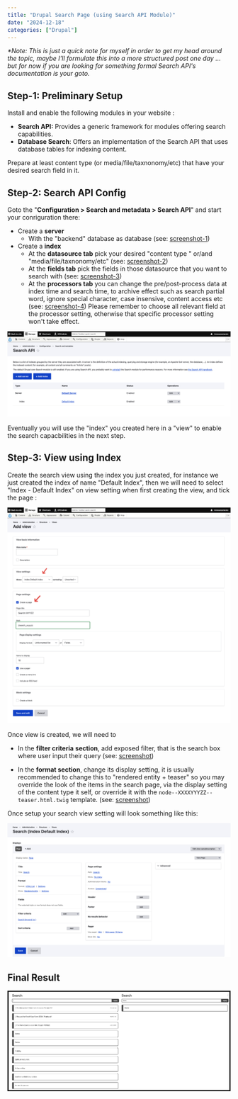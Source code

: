 ```yaml
---
title: "Drupal Search Page (using Search API Module)"
date: "2024-12-18"
categories: ["Drupal"]
---
```


*\*Note: This is just a quick note for myself in order to get my head around the topic, maybe I'll formulate this into a more structured post one day ... but for now if you are looking for something formal Search API's documentation is your goto.*



## Step-1: Preliminary Setup 

Install and enable the following modules in your website :

-   **Search API:** Provides a generic framework for modules offering search capabilities.
-   **Database Search**: Offers an implementation of the Search API that uses database tables for indexing content.

Prepare at least content type (or media/file/taxnonomy/etc) that have your desired search field in it.



## Step-2: Search API Config

Goto the "**Configuration > Search and metadata > Search API**" and start your conriguration there: 

-   Create a **server** 
    -   With the "backend" database as database (see: [screenshot-1](2024-12-18T132454.png)) 
-   Create a **index** 
    -   At the **datasource tab** pick  your desired "content type " or/and "media/file/taxnonomy/etc" (see: [screenshot-2](2024-12-18T134653.png))
    -   At the **fields tab** pick the fields in those datasource that you want to search with (see: [screenshot-3](2024-12-18T134847.png))
    -   At the **processors tab** you can change the pre/post-process data at index time and search time, to archive effect such as search partial word, ignore special character, case insensive, content access etc (see: [screenshot-4](2024-12-18T135111.png)) Please remember to choose all relevant field at the processor setting, otherwise that specific processor setting won't take effect. 

![2024-12-18T135209](2024-12-18T135209.png)

Eventually you will use the "index" you created here in a "view" to enable the search capacbilities in the next step. 



 

## Step-3: View using Index

Create the search view using the index you just created, for instance we just created the index of name "Default Index", then we will need to select "Index - Default Index" on view setting when first creating the view, and tick the page : 

![2024-12-18T140308](2024-12-18T140308.png)

Once view is created, we will need to 

-   In the **filter criteria** **section**, add exposed filter, that is the search box where user input their query (see: [screenshot](2024-12-18T135838.png))

-   In the **format section**, change its display setting, it is usually recommended to change this to "rendered entity +  teaser" so you may override the look of the items in the search page, via the display setting of the content type it self, or override it with the `node--XXXXYYYZZ--teaser.html.twig` template. (see: [screenshot](2024-12-18T140151.png))



Once setup your search view setting will look something like this: 

![2024-12-18T140342](2024-12-18T140342.png)





## Final Result

![2024-12-18T135528](2024-12-18T135528-4490633.png)

